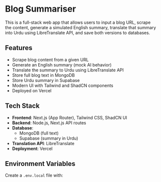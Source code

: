 # Blog Summariser

This is a full-stack web app that allows users to input a blog URL, scrape the content, generate a simulated English summary, translate that summary into Urdu using LibreTranslate API, and save both versions to databases.

## Features

- Scrape blog content from a given URL
- Generate an English summary (mock AI behavior)
- Translate the summary to Urdu using LibreTranslate API
- Store full blog text in MongoDB
- Store Urdu summary in Supabase
- Modern UI with Tailwind and ShadCN components
- Deployed on Vercel

## Tech Stack

- **Frontend**: Next.js (App Router), Tailwind CSS, ShadCN UI
- **Backend**: Node.js, Next.js API routes
- **Database**:
  - MongoDB (full text)
  - Supabase (summary in Urdu)
- **Translation API**: LibreTranslate
- **Deployment**: Vercel

## Environment Variables

Create a `.env.local` file with:

